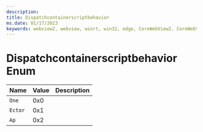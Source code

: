 ```yaml
---
description: 
title: Dispatchcontainerscriptbehavior
ms.date: 01/17/2023
keywords: webview2, webview, winrt, win32, edge, CoreWebView2, CoreWebView2Controller, browser control, edge html, Dispatchcontainerscriptbehavior
---
```


# Dispatchcontainerscriptbehavior Enum

| Name |  Value | Description |
|--|--|--|
|`One` | 0x0  |  |
|`Ector` | 0x1  |  |
|`Ap` | 0x2  |  |
